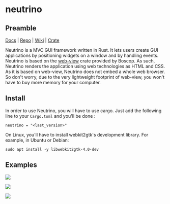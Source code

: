 # neutrino

## Preamble

[Docs](https://docs.rs/neutrino) | 
[Repo](https://github.com/alexislozano/neutrino) | 
[Wiki](https://github.com/alexislozano/neutrino/wiki) | 
[Crate](https://crates.io/crates/neutrino)

Neutrino is a MVC GUI framework written in Rust. It lets users create GUI 
applications by positioning widgets on a window and by handling events. 
Neutrino is based on the [web-view](https://crates.io/crates/web-view) crate
provided by Boscop. As such, Neutrino renders the application using web 
technologies as HTML and CSS. 
As it is based on web-view, Neutrino does not embed a whole web browser. So 
don't worry, due to the very lightweight footprint of web-view, you won't 
have to buy more memory for your computer.

## Install

In order to use Neutrino, you will have to use cargo. Just add the following
line to your `Cargo.toml` and you'll be done : 

```text
neutrino = "<last_version>"
```

On Linux, you'll have to install webkit2gtk's development library. For example, in Ubuntu or Debian:
```
sudo apt install -y libwebkit2gtk-4.0-dev
```


## Examples

![](https://raw.githubusercontent.com/wiki/alexislozano/neutrino/images/image_viewer/3.png)

![](https://raw.githubusercontent.com/wiki/alexislozano/neutrino/images/styling/3.png)

![](https://raw.githubusercontent.com/wiki/alexislozano/neutrino/images/styling/4.png)
